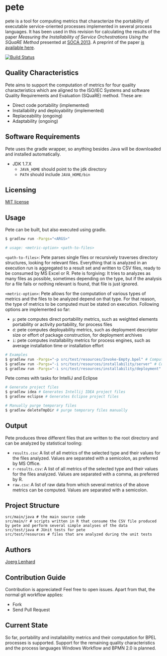 # pete

pete is a tool for computing metrics that characterize the portability of executable service-oriented processes implemented in several process languages. 
It has been used in this revision for calculating the results of the paper *Measuring the Installability of Service Orchestrations Using the SQuaRE Method* presented at [SOCA 2013](http://conferences.computer.org/soca/).
A preprint of the paper [is available here](http://www.uni-bamberg.de/pi/bereich/forschung/publikationen/13-08-harrer-lenhard-wirtz/).

[![Build Status](https://travis-ci.org/lenhard/pete.png?branch=master)](https://travis-ci.org/lenhard/pete)

## Quality Characteristics
Pete aims to support the computation of metrics for four quality characteristics which are aligned to the ISO/IEC Systems and software Quality Requirements and Evaluation (SQuaRE) method. These are:
* Direct code portability (implemented)
* Installability and deployability (implemented)
* Replaceability (ongoing)
* Adaptability (ongoing)

## Software Requirements
Pete uses the gradle wrapper, so anything besides Java will be downloaded and installed automatically.
- JDK 1.7.X
  - `JAVA_HOME` should point to the jdk directory
  - `PATH` should include `JAVA_HOME/bin`
  
## Licensing
[MIT license](http://opensource.org/licenses/MIT)

## Usage
Pete can be built, but also executed using gradle.
```bash
$ gradlew run -Pargs="<ARGS>"

# usage: <metric-option> <path-to-files>
```
`<path-to-files>`: Pete parses single files or recursively traverses directory structures, looking for relevant files. Everything that is analyzed in an execution run is aggregated to a result set and written to CSV files, ready to be consumed by MS Excel or R. Pete is forgiving: It tries to analyzes as many files as possible, sometimes depending on the type, but if the analysis for a file fails or nothing relevant is found, that file is just ignored.

`<metric-option>`: Pete allows for the computation of various types of metrics and the files to be analyzed depend on that type. For that reason, the type of metrics to be computed must be stated on execution. Following options are implemented so far:
* `p`: pete computes direct portability metrics, such as weighted elements portability or activity portability, for process files
* `d`: pete computes deployability metrics, such as deployment descriptor size or effort of package construction, for deployment archives
* `i`: pete computes installability metrics for process engines, such as average installation time or installation effort

```bash
# Examples
$ gradlew run -Pargs="-p src/test/resources/Invoke-Empty.bpel" # Compute portability metrics for a process from the test directory
$ gradlew run -Pargs="-i src/test/resources/installability/server" # Compute installability metrics from all files of a specific test directory 
$ gradlew run -Pargs="-i src/test/resources/installability/deployment" # Compute deployability metrics from all files of a specific test directory 
```
Pete comes with tasks for IntelliJ and Eclipse
```bash
# Generate project files 
$ gradlew idea # Generates Intellij IDEA project files
$ gradlew eclipse # Generates Eclipse project files

# Manually purge temporary files
$ gradlew deleteTmpDir # purge temporary files manually
```

## Output

Pete produces three different files that are written to the root directory and can be analyzed by statistical tooling:
- `results.csv`: A list of all metrics of the selected type and their values for the files analyzed. Values are separated with a semicolon, as preferred by MS Office.
- `r-results.csv`: A list of all metrics of the selected type and their values for the files analyzed. Values are separated with a comma, as preferred by R.
- `raw.csv`: A list of raw data from which several metrics of the above metrics can be computed. Values are separated with a semicolon.

## Project Structure

    src/main/java # the main source code
    src/main/r # scripts written in R that consume the CSV file produced by pete and perform several simple analyses of the data
    src/test/java # JUnit tests for pete
    src/test/resources # files that are analyzed during the unit tests


## Authors 

[Joerg Lenhard](http://www.uni-bamberg.de/pi/team/lenhard-joerg/)

## Contribution Guide
Contribution is appreciated! Feel free to open issues. Apart from that, the normal git workflow applies:

- Fork
- Send Pull Request

## Current State
So far, portability and installability metrics and their computation for BPEL processes is supported. Support for the remaining quality characteristics and the process languages Windows Workflow and BPMN 2.0 is planned.